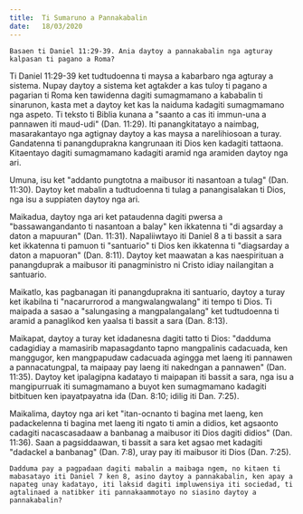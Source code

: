 ```yaml
---
title:  Ti Sumaruno a Pannakabalin
date:   18/03/2020
---
```


`Basaen ti Daniel 11:29-39. Ania daytoy a pannakabalin nga agturay kalpasan ti pagano a Roma?`

Ti Daniel 11:29-39 ket tudtudoenna ti maysa a kabarbaro nga agturay a sistema. Nupay daytoy a sistema ket agtakder a kas tuloy ti pagano a pagarian ti Roma ken tawidenna dagiti sumagmamano a kababalin ti sinarunon, kasta met a daytoy ket kas la naiduma kadagiti sumagmamano nga aspeto. Ti teksto ti Biblia kunana a "saanto a cas iti immun-una a pannawen iti maud-udi" (Dan. 11:29). Iti panangkitatayo a naimbag, masarakantayo nga agtignay daytoy a kas maysa a narelihiosoan a turay. Gandatenna ti panangduprakna kangrunaan iti Dios ken kadagiti tattaona. Kitaentayo dagiti sumagmamano kadagiti aramid nga aramiden daytoy nga ari.

Umuna, isu ket "addanto pungtotna a maibusor iti nasantoan a tulag" (Dan. 11:30). Daytoy ket mabalin a tudtudoenna ti tulag a panangisalakan ti Dios, nga isu a suppiaten daytoy nga ari.

Maikadua, daytoy nga ari ket pataudenna dagiti pwersa a "bassawangandanto ti nasantoan a balay" ken ikkatenna ti "di agsarday a daton a mapuuran" (Dan. 11:31). Napaliiwtayo iti Daniel 8 a ti bassit a sara ket ikkatenna ti pamuon ti "santuario" ti Dios ken ikkatenna ti "diagsarday a daton a mapuoran" (Dan. 8:11). Daytoy ket maawatan a kas naespirituan a panangduprak a maibusor iti panagministro ni Cristo idiay nailangitan a santuario.

Maikatlo, kas pagbanagan iti panangduprakna iti santuario, daytoy a turay ket ikabilna ti "nacarurrorod a mangwalangwalang" iti tempo ti Dios. Ti maipada a sasao a "salungasing a mangpalangalang" ket tudtudoenna ti aramid a panaglikod ken yaalsa ti bassit a sara (Dan. 8:13).

Maikapat, daytoy a turay ket idadanesna dagiti tatto ti Dios: "dadduma cadagidiay a mamasirib mapasagdanto tapno mangpalinis cadacuada, ken manggugor, ken mangpapudaw cadacuada agingga met laeng iti pannawen a pannacatungpal, ta maipaay pay laeng iti nakedngan a pannawen" (Dan. 11:35). Daytoy ket ipalagipna kadatayo ti maipapan iti bassit a sara, nga isu a mangipurruak iti sumagmamano a buyot ken sumagmamano kadagiti bitbituen ken ipayatpayatna ida (Dan. 8:10; idilig iti Dan. 7:25).

Maikalima, daytoy nga ari ket "itan-ocnanto ti bagina met laeng, ken padackelenna ti bagina met laeng iti ngato ti amin a didios, ket agsaonto cadagiti nacascasadaaw a banbanag a maibusor iti Dios dagiti didios" (Dan. 11:36). Saan a pagsiddaawan, ti bassit a sara ket agsao met kadagiti "dadackel a banbanag" (Dan. 7:8),  uray pay iti maibusor iti Dios (Dan. 7:25).

`Dadduma pay a pagpadaan dagiti mabalin a maibaga ngem, no kitaen ti mabasatayo iti Daniel 7 ken 8, asino daytoy a pannakabalin, ken apay a napateg unay kadatayo, iti laksid dagiti impluwensiya iti sociedad, ti agtalinaed a natibker iti pannakaammotayo no siasino daytoy a pannakabalin?`